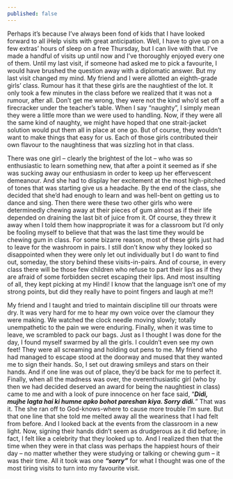 ```yaml
---
published: false
---
```

Perhaps it’s because I’ve always been fond of kids that I have looked forward to all iHelp visits with great anticipation. Well, I have to give up on a few extras’ hours of sleep on a free Thursday, but I can live with that. I’ve made a handful of visits up until now and I’ve thoroughly enjoyed every one of them. Until my last visit, if someone had asked me to pick a favourite, I would have brushed the question away with a diplomatic answer. But my last visit changed my mind.
My friend and I were allotted an eighth-grade girls’ class. Rumour has it that these girls are the naughtiest of the lot. It only took a few minutes in the class before we realized that it was not a rumour, after all. Don’t get me wrong, they were not the kind who’d set off a firecracker under the teacher’s table. When I say “naughty”, I simply mean they were a little more than we were used to handling. Now, if they were all the same kind of naughty, we might have hoped that one strait-jacket solution would put them all in place at one go. But of course, they wouldn’t want to make things that easy for us. Each of those girls contributed their own flavour to the naughtiness that was sizzling hot in that class. 

There was one girl – clearly the brightest of the lot – who was so enthusiastic to learn something new, that after a point it seemed as if she was sucking away our enthusiasm in order to keep up her effervescent demeanour. And she had to display her excitement at the most high-pitched of tones that was starting give us a headache. By the end of the class, she decided that she’d had enough to learn and was hell-bent on getting us to dance and sing. Then there were these two other girls who were determinedly chewing away at their pieces of gum almost as if their life depended on draining the last bit of juice from it. Of course, they threw it away when I told them how inappropriate it was for a classroom but I’d only be fooling myself to believe that that was the last time they would be chewing gum in class. For some bizarre reason, most of these girls just had to leave for the washroom in pairs. I still don’t know why they looked so disappointed when they were only let out individually but I do want to find out, someday, the story behind these visits-in-pairs. And of course, in every class there will be those few children who refuse to part their lips as if they are afraid of some forbidden secret escaping their lips. And most insulting of all, they kept picking at my Hindi! I know that the language isn’t one of my strong points, but did they really have to point fingers and laugh at me?!

My friend and I taught and tried to maintain discipline till our throats were dry. It was very hard for me to hear my own voice over the clamour they were making. We watched the clock needle moving slowly; totally unempathetic to the pain we were enduring. Finally, when it was time to leave, we scrambled to pack our bags. Just as I thought I was done for the day, I found myself swarmed by all the girls. I couldn’t even see my own feet! They were all screaming and holding out pens to me. My friend who had managed to escape stood at the doorway and mused that they wanted me to sign their hands. So, I set out drawing smileys and stars on their hands. And if one line was out of place, they’d be back for me to perfect it. Finally, when all the madness was over, the overenthusiastic girl (who by then we had decided deserved an award for being the naughtiest in class) came to me and with a look of pure innocence on her face said, “_**Didi, mujhe lagta hai ki humne apko bohot pareshan kiya. Sorry didi.**”_ That was it. The she ran off to God-knows-where to cause more trouble I’m sure. But that one line that she told me melted away all the weariness that I had felt from before. And I looked back at the events from the classroom in a new light. Now, signing their hands didn’t seem as drudgerous as it did before; in fact, I felt like a celebrity that they looked up to. And I realized then that the time when they were in that class was perhaps the happiest hours of their day – no matter whether they were studying or talking or chewing gum – it was their time. All it took was one _**“sorry”**_ for what I thought was one of the most tiring visits to turn into my favourite visit.
